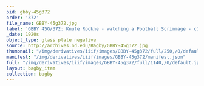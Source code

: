 ```yaml
---
pid: gbby-45g372
order: '372'
file_name: GBBY-45g372.jpg
label: 'GBBY 45G/372: Knute Rockne - watching a Football Scrimmage - c1920s'
_date: 1920s
object_type: glass plate negative
source: http://archives.nd.edu/Bagby/GBBY-45g372.jpg
thumbnail: "/img/derivatives/iiif/images/GBBY-45g372/full/250,/0/default.jpg"
manifest: "/img/derivatives/iiif/images/GBBY-45g372/manifest.json"
full: "/img/derivatives/iiif/images/GBBY-45g372/full/1140,/0/default.jpg"
layout: bagby_item
collection: bagby
---
```

